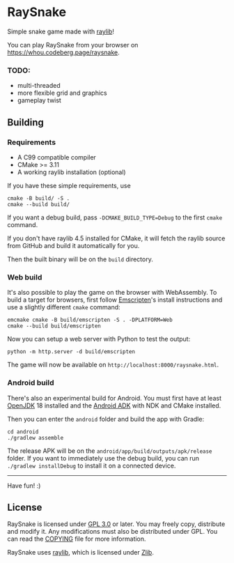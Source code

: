 # RaySnake

Simple snake game made with [raylib][raylib]!

You can play RaySnake from your browser on https://whou.codeberg.page/raysnake.

### TODO:
- multi-threaded
- more flexible grid and graphics
- gameplay twist

## Building
### Requirements
- A C99 compatible compiler
- CMake >= 3.11
- A working raylib installation (optional)

If you have these simple requirements, use

```
cmake -B build/ -S .
cmake --build build/
```

If you want a debug build, pass `-DCMAKE_BUILD_TYPE=Debug` to the first `cmake` command.

If you don't have raylib 4.5 installed for CMake, it will fetch the raylib source from GitHub and build it automatically for you.

Then the built binary will be on the `build` directory.

### Web build
It's also possible to play the game on the browser with WebAssembly. To build a target for browsers, first follow [Emscripten][emscripten]'s install instructions and use a slightly different `cmake` command:

```
emcmake cmake -B build/emscripten -S . -DPLATFORM=Web
cmake --build build/emscripten
```

Now you can setup a web server with Python to test the output:

```
python -m http.server -d build/emscripten
```

The game will now be available on `http://localhost:8000/raysnake.html`.

### Android build
There's also an experimental build for Android. You must first have at least [OpenJDK](https://openjdk.java.net/) 18 installed and the [Android ADK](https://developer.android.com/studio) with NDK and CMake installed.

Then you can enter the `android` folder and build the app with Gradle:

```
cd android
./gradlew assemble
```

The release APK will be on the `android/app/build/outputs/apk/release` folder. If you want to immediately use the debug build, you can run `./gradlew installDebug` to install it on a connected device.

---

Have fun! :)

## License
RaySnake is licensed under [GPL 3.0][GPLv3] or later. You may freely copy, distribute and modify it. Any modifications must also be distributed under GPL. You can read the [COPYING](./COPYING) file for more information.

RaySnake uses [raylib][raylib repo], which is licensed under [Zlib][raylib license].

[raylib]: https://www.raylib.com/
[emscripten]: https://emscripten.org/docs/getting_started/downloads.html
[GPLv3]: https://www.gnu.org/licenses/gpl-3.0.html
[raylib repo]: https://github.com/raysan5/raylib
[raylib license]: https://github.com/raysan5/raylib/blob/master/LICENSE

